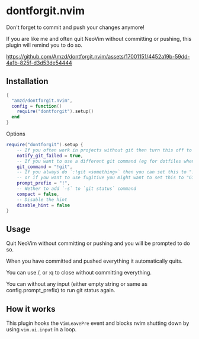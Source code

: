 # dontforgit.nvim

Don't forget to commit and push your changes anymore!

If you are like me and often quit NeoVim without committing or pushing, this plugin will remind you to do so.


https://github.com/Amzd/dontforgit.nvim/assets/17001151/4452a19b-59dd-4a1b-825f-d3d53de54444


## Installation


```lua
{
  "amzd/dontforgit.nvim",
  config = function()
    require("dontforgit").setup()
  end
}
```
Options

```lua
require("dontforgit").setup {
    -- If you often work in projects without git then turn this off to stop this plugin pestering you
    notify_git_failed = true,
    -- If you want to use a different git command (eg for dotfiles when in home directory) you can do so here
    git_command = "!git",
    -- If you always do `:!git <something>` then you can set this to "!git " to save typing
    -- or if you want to use fugitive you might want to set this to "Git " or ""
    prompt_prefix = "!",
    -- Wether to add `-s` to `git status` command
    compact = false,
    -- Disable the hint
    disable_hint = false
}
```

## Usage

Quit NeoVim without committing or pushing and you will be prompted to do so.

When you have committed and pushed everything it automatically quits.

You can use <Esc>/<C-c>, or :q to close without committing everything.

You can <Enter> without any input (either empty string or same as config.prompt_prefix) to run git status again.

## How it works

This plugin hooks the `VimLeavePre` event and blocks nvim shutting down by using `vim.ui.input` in a loop.
